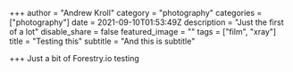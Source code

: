+++
author = "Andrew Kroll"
category = "photography"
categories = ["photography"]
date = 2021-09-10T01:53:49Z
description = "Just the first of a lot"
disable_share = false
featured_image = ""
tags = ["film", "xray"]
title = "Testing this"
subtitle = "And this is subtitle"

+++
Just a bit of Forestry.io testing
